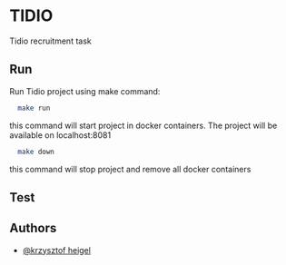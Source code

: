 # TIDIO

Tidio recruitment task

## Run

Run Tidio project using make command:

```bash
  make run
```
this command will start project in docker containers. The project will be available on localhost:8081

```bash
  make down
```
this command will stop project and remove all docker containers 

## Test

## Authors

- [@krzysztof heigel](https://github.com/kfheigel)